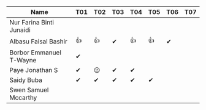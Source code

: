 |Name                              |T01 |T02 |T03 |T04 |T05|T06|T07|
|----------------------------------|----|----|----|----|---|---|---|
|Nur Farina Binti Junaidi          |    |    |    |    |   |   |   |
|Albasu Faisal Bashir              | 👍 | 👍 | ✔ | 👍 | 👍 | ✔ |   |
|Borbor Emmanuel T-Wayne           | ✔ |    |     |   |   |  |   |
|Paye Jonathan S                   | ✔ | 😐  | ✔ | ✔ |   |  |   |
|Saidy Buba                        | ✔ | ✔ |  ✔ |  ✔  | ✔ |  |   |
|Swen Samuel Mccarthy              |    |    |    |    |   |  |   |

